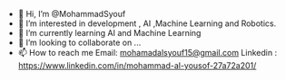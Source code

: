 - 👋 Hi, I’m @MohammadSyouf
- 👀 I’m interested in development , AI ,Machine Learning and Robotics.
- 🌱 I’m currently learning AI and Machine Learning
- 💞️ I’m looking to collaborate on ...
- 📫 How to reach me Email: mohamadalsyouf15@gmail.com  Linkedin : https://www.linkedin.com/in/mohammad-al-yousof-27a72a201/



